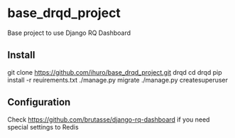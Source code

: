 # base_drqd_project
Base project to use Django RQ Dashboard

## Install
git clone https://github.com/ihuro/base_drqd_project.git drqd
cd drqd
pip install -r reuirements.txt
./manage.py migrate
./manage.py createsuperuser

## Configuration
Check https://github.com/brutasse/django-rq-dashboard if you need special settings to Redis
